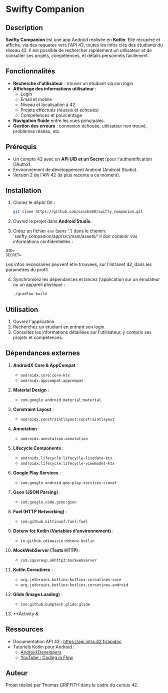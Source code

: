 # Swifty Companion

## Description

**Swifty Companion** est une app Android realisée en **Kotlin**. Elle récupère et affiche, via des requetes vers l'API 42, toutes les infos clés des étudiants du réseau 42.
Il est possible de rechercher rapidement un utilisateur et de consulter ses projets, compétences, et détails personnels facilement.

## Fonctionnalités

- **Recherche d'utilisateur** : trouver un etudiant via son login
- **Affichage des informations utilisateur** :
  - Login
  - Email et mobile
  - Niveau et localisation à 42
  - Projets effectués (réussis et échoués)
  - Compétences et pourcentage
- **Navigation fluide** entre les vues principales.
- **Gestion des erreurs** : connexion échouée, utilisateur non trouvé, problèmes réseau, etc.

## Prérequis

- Un compte 42 avec un **API UID et un Secret** (pour l'authentification OAuth2).
- Environnement de développement Android (Android Studio).
- Version 2 de l'API 42 (la plus recente a ce moment).

## Installation

1. Clonez le dépôt Git :

   ```bash
   git clone https://github.com/sansho88/swifty_companion.git
   ```

2. Ouvrez le projet dans **Android Studio**.

3. Créez un fichier `env` (sans '.') dans le chemin: 'swifty_companion/app/src/main/assets/'
   Il doit contenir vos informations confidentielles :

```properties
UID=
SECRET=
```

Les infos necessaires peuvent etre trouvees, sur l'intranet 42, dans les parametres du profil

4. Synchronisez les dépendances et lancez l'application sur un émulateur ou un appareil physique :

   ```bash
   ./gradlew build
   ```

## Utilisation

1. Ouvrez l'application.
2. Recherchez un étudiant en entrant son login.
3. Consultez les informations détaillées sur l'utilisateur, y compris ses projets et compétences.

## Dépendances externes

 1. **AndroidX Core & AppCompat** :

    - `androidx.core:core-ktx`
    - `androidx.appcompat:appcompat`

 2. **Material Design** :

    - `com.google.android.material:material`

 3. **Constraint Layout** :

    - `androidx.constraintlayout:constraintlayout`

 4. **Annotation** :

    - `androidx.annotation:annotation`

 5. **Lifecycle Components** :

    - `androidx.lifecycle:lifecycle-livedata-ktx`
    - `androidx.lifecycle:lifecycle-viewmodel-ktx`

 6. **Google Play Services** :

    - `com.google.android.gms:play-services-cronet`

 7. **Gson (JSON Parsing)** :

    - `com.google.code.gson:gson`

 8. **Fuel (HTTP Networking)** :

    - `com.github.kittinunf.fuel:fuel`

 9. **Dotenv for Kotlin (Variables d'environnement)** :

    - `io.github.cdimascio:dotenv-kotlin`

10. **MockWebServer (Tests HTTP)** :

    - `com.squareup.okhttp3:mockwebserver`

11. **Kotlin Coroutines** :

    - `org.jetbrains.kotlinx:kotlinx-coroutines-core`
    - `org.jetbrains.kotlinx:kotlinx-coroutines-android`

12. **Glide (Image Loading)** :

    - `com.github.bumptech.glide:glide`

13. \*\*Activity &

## Ressources

- Documentation API 42 : <https://api.intra.42.fr/apidoc>
- Tutoriels Kotlin pour Android :
  - [Android Developers](https://developer.android.com/kotlin)
  - [YouTube : Coding in Flow](https://www.youtube.com/channel/UC_Fh8kvtkVPkeihBs42jGcA)

## Auteur

Projet réalisé par Thomas GRIFFITH dans le cadre du cursus 42.